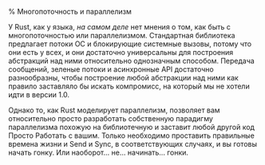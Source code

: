 % Многопоточность и параллелизм

У Rust, как у языка, *на самом деле* нет мнения о том, как быть с многопоточностью
или параллелизмом. Стандартная библиотека предлагает потоки ОС и блокирующие
системные вызовы, потому что они есть у всех, и они достаточно универсальны для
построения абстракций над ними относительно однозначным способом. Передача
сообщений, зеленые потоки и асинхронные API достаточно разнообразны, чтобы
построение любой абстракции над ними как правило заставляло бы искать
компромисс, на который мы не хотели идти в версии 1.0.

Однако то, как Rust моделирует параллелизм, позволяет вам относительно просто
разработать собственную парадигму параллелизма похожую на библиотечную и
заставит любой другой код Просто Работать с вашим. Только необходимо проставить
правильные времена жизни и Send и Sync, в соответствующих случаях, и вы готовы
начать гонку. Или наоборот... не... начинать... гонки.
